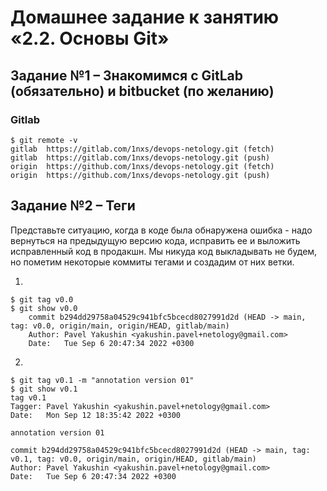 # Домашнее задание к занятию «2.2. Основы Git»

## Задание №1 – Знакомимся с GitLab (обязательно) и bitbucket (по желанию)

### Gitlab

    $ git remote -v
    gitlab  https://gitlab.com/1nxs/devops-netology.git (fetch)
    gitlab  https://gitlab.com/1nxs/devops-netology.git (push)
    origin  https://github.com/1nxs/devops-netology.git (fetch)
    origin  https://github.com/1nxs/devops-netology.git (push)
## Задание №2 – Теги

Представьте ситуацию, когда в коде была обнаружена ошибка - надо вернуться на предыдущую версию кода, исправить ее и выложить исправленный код в продакшн. Мы никуда код выкладывать не будем, но пометим некоторые коммиты тегами и создадим от них ветки.

1. 

    $ git tag v0.0
    $ git show v0.0
        commit b294dd29758a04529c941bfc5bcecd8027991d2d (HEAD -> main, tag: v0.0, origin/main, origin/HEAD, gitlab/main)
        Author: Pavel Yakushin <yakushin.pavel+netology@gmail.com>
        Date:   Tue Sep 6 20:47:34 2022 +0300

2.  

    $ git tag v0.1 -m "annotation version 01"
    $ git show v0.1
    tag v0.1
    Tagger: Pavel Yakushin <yakushin.pavel+netology@gmail.com>
    Date:   Mon Sep 12 18:35:42 2022 +0300
    
    annotation version 01
    
    commit b294dd29758a04529c941bfc5bcecd8027991d2d (HEAD -> main, tag: v0.1, tag: v0.0, origin/main, origin/HEAD, gitlab/main)
    Author: Pavel Yakushin <yakushin.pavel+netology@gmail.com>
    Date:   Tue Sep 6 20:47:34 2022 +0300